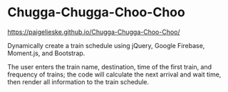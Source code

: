 # Chugga-Chugga-Choo-Choo

https://paigelieske.github.io/Chugga-Chugga-Choo-Choo/

Dynamically create a train schedule using jQuery, Google Firebase, Moment.js, and Bootstrap.

The user enters the train name, destination, time of the first train, and frequency of trains; the code will calculate the next arrival and wait time, then render all information to the train schedule.
